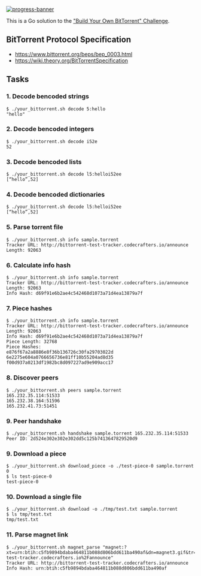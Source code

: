 [![progress-banner](https://backend.codecrafters.io/progress/bittorrent/b0ab8177-5cc9-4522-b3d0-64c388050dde)](https://app.codecrafters.io/users/codecrafters-bot?r=2qF)

This is a Go solution to the
["Build Your Own BitTorrent" Challenge](https://app.codecrafters.io/courses/bittorrent/overview).

## BitTorrent Protocol Specification
* https://www.bittorrent.org/beps/bep_0003.html
* https://wiki.theory.org/BitTorrentSpecification

## Tasks

### 1. Decode bencoded strings
```
$ ./your_bittorrent.sh decode 5:hello
"hello"
```

### 2. Decode bencoded integers
```
$ ./your_bittorrent.sh decode i52e
52
```

### 3. Decode bencoded lists
```
$ ./your_bittorrent.sh decode l5:helloi52ee
[“hello”,52]
```

### 4. Decode bencoded dictionaries
```
$ ./your_bittorrent.sh decode l5:helloi52ee
[“hello”,52]
```

### 5. Parse torrent file
```
$ ./your_bittorrent.sh info sample.torrent
Tracker URL: http://bittorrent-test-tracker.codecrafters.io/announce
Length: 92063
```

### 6. Calculate info hash
```
$ ./your_bittorrent.sh info sample.torrent
Tracker URL: http://bittorrent-test-tracker.codecrafters.io/announce
Length: 92063
Info Hash: d69f91e6b2ae4c542468d1073a71d4ea13879a7f
```

### 7. Piece hashes
```
$ ./your_bittorrent.sh info sample.torrent
Tracker URL: http://bittorrent-test-tracker.codecrafters.io/announce
Length: 92063
Info Hash: d69f91e6b2ae4c542468d1073a71d4ea13879a7f
Piece Length: 32768
Piece Hashes:
e876f67a2a8886e8f36b136726c30fa29703022d
6e2275e604a0766656736e81ff10b55204ad8d35
f00d937a0213df1982bc8d097227ad9e909acc17
```

### 8. Discover peers
```
$ ./your_bittorrent.sh peers sample.torrent
165.232.35.114:51533
165.232.38.164:51596
165.232.41.73:51451
```

### 9. Peer handshake
```
$ ./your_bittorrent.sh handshake sample.torrent 165.232.35.114:51533
Peer ID: 2d524e302e302e302dd5c125b7413647829520d9
```

### 9. Download a piece
```
$ ./your_bittorrent.sh download_piece -o ./test-piece-0 sample.torrent 0
$ ls test-piece-0
test-piece-0
```

### 10. Download a single file
```
$ ./your_bittorrent.sh download -o ./tmp/test.txt sample.torrent
$ ls tmp/test.txt
tmp/test.txt
```

### 11. Parse magnet link
```
$ ./your_bittorrent.sh magnet_parse "magnet:?xt=urn:btih:c5fb9894bdaba464811b088d806bdd611ba490af&dn=magnet3.gif&tr=http%3A%2F%2Fbittorrent-test-tracker.codecrafters.io%2Fannounce"
Tracker URL: http://bittorrent-test-tracker.codecrafters.io/announce
Info Hash: urn:btih:c5fb9894bdaba464811b088d806bdd611ba490af
```
